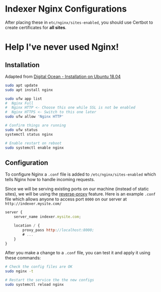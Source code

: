 # Indexer Nginx Configurations

After placing these in `etc/nginx/sites-enabled`, you should use Certbot to create certificates for **all sites**.

# Help I've never used Nginx!

## Installation

Adapted from [Digital Ocean - Installation on Ubuntu 18.04](https://www.digitalocean.com/community/tutorials/how-to-install-nginx-on-ubuntu-18-04#step-2-%E2%80%93-adjusting-the-firewall)

```bash
sudo apt update
sudo apt install nginx

sudo ufw app list
#  Nginx Full
#  Nginx HTTP <- Choose this one while SSL is not be enabled
#  Nginx HTTPS <- Switch to this one later
sudo ufw allow 'Nginx HTTP'

# Confirm things are running
sudo ufw status
systemctl status nginx

# Enable restart on reboot
sudo systemctl enable nginx
```

## Configuration

To configure Nginx a `.conf` file is added to `/etc/nginx/sites-enabled` which tells Nginx how to handle incoming requests.

Since we will be serving existing ports on our machine (instead of static sites), we will be using the [reverse-proxy](https://docs.nginx.com/nginx/admin-guide/web-server/reverse-proxy/) feature. Here is an example `.conf` file which allows anyone to access port `8000` on our server at `http://indexer.mysite.com/`

```js
server {
    server_name indexer.mysite.com;

    location / {
        proxy_pass http://localhost:8000;
        # ...
    }
}
```

After you make a change to a `.conf` file, you can test it and apply it using these commands:

```bash
# Check the config files are OK
sudo nginx -t

# Restart the service the the new configs
sudo systemctl reload nginx
```
